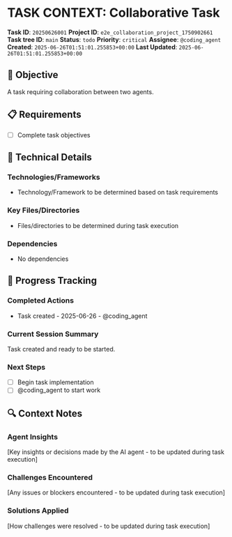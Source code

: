 # TASK CONTEXT: Collaborative Task

**Task ID**: `20250626001`
**Project ID**: `e2e_collaboration_project_1750902661`
**Task tree ID**: `main`
**Status**: `todo`
**Priority**: `critical`
**Assignee**: `@coding_agent`
**Created**: `2025-06-26T01:51:01.255853+00:00`
**Last Updated**: `2025-06-26T01:51:01.255853+00:00`

## 🎯 Objective
A task requiring collaboration between two agents.

## 📋 Requirements
- [ ] Complete task objectives

## 🔧 Technical Details
### Technologies/Frameworks
- Technology/Framework to be determined based on task requirements

### Key Files/Directories
- Files/directories to be determined during task execution

### Dependencies
- No dependencies

## 🚀 Progress Tracking
### Completed Actions
- Task created - 2025-06-26 - @coding_agent

### Current Session Summary
Task created and ready to be started.

### Next Steps
- [ ] Begin task implementation
- [ ] @coding_agent to start work

## 🔍 Context Notes
### Agent Insights
[Key insights or decisions made by the AI agent - to be updated during task execution]

### Challenges Encountered
[Any issues or blockers encountered - to be updated during task execution]

### Solutions Applied
[How challenges were resolved - to be updated during task execution]
